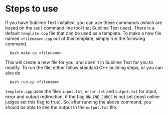 # Steps to use

If you have Sublime Text installed, you can use these commands (which are based on the `subl` command line tool that Sublime Text uses). There is a default `template.cpp` file that can be used as a template. To make a new file named `<filename>.cpp` out of this template, simply run the following command.
```
  bash make-cp <filename>
```
This will create a new file for you, and open it in Sublime Text for you to modify. To run the file, either follow standard C++ building steps, or you can also do 
```
  bash run-cp <filename>
```
`template.cpp` uses the files `input.txt`, `error.txt` and `output.txt` for input, error and output redirection, if the flag `ONLINE_JUDGE` is not set (most online judges set this flag to true). So, after running the above command, you should be able to see the output in the `output.txt` file.
